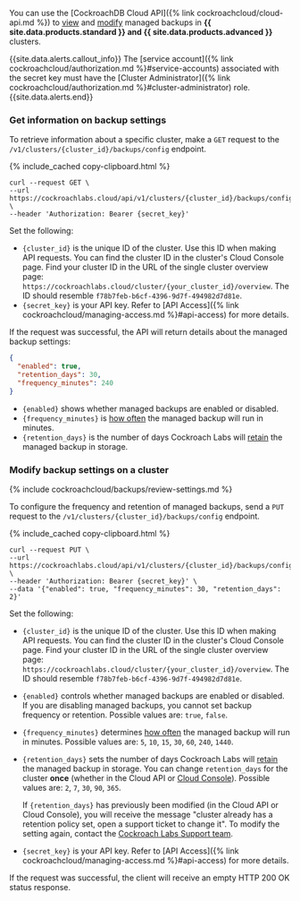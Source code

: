 You can use the [CockroachDB Cloud API]({% link cockroachcloud/cloud-api.md %}) to [view](#get-information-on-backup-settings) and [modify](#modify-backup-settings-on-a-cluster) managed backups in **{{ site.data.products.standard }} and {{ site.data.products.advanced }}** clusters.

{{site.data.alerts.callout_info}}
The [service account]({% link cockroachcloud/authorization.md %}#service-accounts) associated with the secret key must have the [Cluster Administrator]({% link cockroachcloud/authorization.md %}#cluster-administrator) role.
{{site.data.alerts.end}}

### Get information on backup settings

To retrieve information about a specific cluster, make a `GET` request to the `/v1/clusters/{cluster_id}/backups/config` endpoint.

{% include_cached copy-clipboard.html %}
~~~ shell
curl --request GET \
--url https://cockroachlabs.cloud/api/v1/clusters/{cluster_id}/backups/config \
--header 'Authorization: Bearer {secret_key}'
~~~

Set the following:

- `{cluster_id}` is the unique ID of the cluster. Use this ID when making API requests. You can find the cluster ID in the cluster's Cloud Console page. Find your cluster ID in the URL of the single cluster overview page: `https://cockroachlabs.cloud/cluster/{your_cluster_id}/overview`. The ID should resemble `f78b7feb-b6cf-4396-9d7f-494982d7d81e`.
- `{secret_key}` is your API key. Refer to [API Access]({% link cockroachcloud/managing-access.md %}#api-access) for more details.

If the request was successful, the API will return details about the managed backup settings:

~~~json
{
  "enabled": true,
  "retention_days": 30,
  "frequency_minutes": 240
}
~~~

- `{enabled}` shows whether managed backups are enabled or disabled.
- `{frequency_minutes}` is [how often](#frequency) the managed backup will run in minutes.
- `{retention_days}` is the number of days Cockroach Labs will [retain](#retention) the managed backup in storage.

### Modify backup settings on a cluster

{% include cockroachcloud/backups/review-settings.md %}

To configure the frequency and retention of managed backups, send a `PUT` request to the `/v1/clusters/{cluster_id}/backups/config` endpoint.

{% include_cached copy-clipboard.html %}
~~~ shell
curl --request PUT \
--url https://cockroachlabs.cloud/api/v1/clusters/{cluster_id}/backups/config \
--header 'Authorization: Bearer {secret_key}' \
--data '{"enabled": true, "frequency_minutes": 30, "retention_days": 2}'
~~~

Set the following:

- `{cluster_id}` is the unique ID of the cluster. Use this ID when making API requests. You can find the cluster ID in the cluster's Cloud Console page. Find your cluster ID in the URL of the single cluster overview page: `https://cockroachlabs.cloud/cluster/{your_cluster_id}/overview`. The ID should resemble `f78b7feb-b6cf-4396-9d7f-494982d7d81e`.
- `{enabled}` controls whether managed backups are enabled or disabled. If you are disabling managed backups, you cannot set backup frequency or retention. Possible values are: `true`, `false`.
- `{frequency_minutes}` determines [how often](#frequency) the managed backup will run in minutes. Possible values are: `5`, `10`, `15`, `30`, `60`, `240`, `1440`.
- `{retention_days}` sets the number of days Cockroach Labs will [retain](#retention) the managed backup in storage. You can change `retention_days` for the cluster **once** (whether in the Cloud API or [Cloud Console](#cloud-console)). Possible values are: `2`, `7`, `30`, `90`, `365`.

    If `{retention_days}` has previously been modified (in the Cloud API or Cloud Console), you will receive the message "cluster already has a retention policy set, open a support ticket to change it". To modify the setting again, contact the [Cockroach Labs Support team](https://www.cockroachlabs.com/docs/{{site.current_cloud_version}}/support-resources).
- `{secret_key}` is your API key. Refer to [API Access]({% link cockroachcloud/managing-access.md %}#api-access) for more details.

If the request was successful, the client will receive an empty HTTP 200 OK status response.
